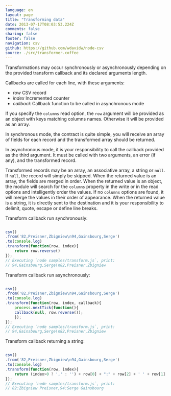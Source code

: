 ```yaml
---
language: en
layout: page
title: "Transforming data"
date: 2013-07-17T08:03:53.224Z
comments: false
sharing: false
footer: false
navigation: csv
github: https://github.com/wdavidw/node-csv
source: ./src/transformer.coffee
---
```



Transformations may occur synchronously or asynchronously depending
on the provided transform callback and its declared arguments length.

Callbacks are called for each line, with these arguments:

*   *row*
  CSV record
*   *index*
  Incremented counter
*   *callback*
  Callback function to be called in asynchronous mode

If you specify the `columns` read option, the `row` argument will be
provided as an object with keys matching columns names. Otherwise it
will be provided as an array.

In synchronous mode, the contract is quite simple, you will receive an array
of fields for each record and the transformed array should be returned.

In asynchronous mode, it is your responsibility to call the callback
provided as the third argument. It must be called with two arguments,
an error (if any), and the transformed record.

Transformed records may be an array, an associative array, a
string or `null`. If `null`, the record will simply be skipped. When the
returned value is an array, the fields are merged in order.
When the returned value is an object, the module will search for
the `columns` property in the write or in the read options and
intelligently order the values. If no `columns` options are found,
it will merge the values in their order of appearance. When the
returned value is a string, it is directly sent to the destination
and it is your responsibility to delimit, quote, escape
or define line breaks.

Transform callback run synchronously:

```javascript

csv()
.from('82,Preisner,Zbigniew\n94,Gainsbourg,Serge')
.to(console.log)
.transform(function(row, index){
    return row.reverse()
});
// Executing `node samples/transform.js`, print:
// 94,Gainsbourg,Serge\n82,Preisner,Zbigniew

```

Transform callback run asynchronously:

```javascript

csv()
.from('82,Preisner,Zbigniew\n94,Gainsbourg,Serge')
.to(console.log)
.transform(function(row, index, callback){
    process.nextTick(function(){
	callback(null, row.reverse());
    });
});
// Executing `node samples/transform.js`, print:
// 94,Gainsbourg,Serge\n82,Preisner,Zbigniew

```

Transform callback returning a string:

```javascript

csv()
.from('82,Preisner,Zbigniew\n94,Gainsbourg,Serge')
.to(console.log)
.transform(function(row, index){
    return (index>0 ? ',' : '') + row[0] + ":" + row[2] + ' ' + row[1];
});
// Executing `node samples/transform.js`, print:
// 82:Zbigniew Preisner,94:Serge Gainsbourg
```
